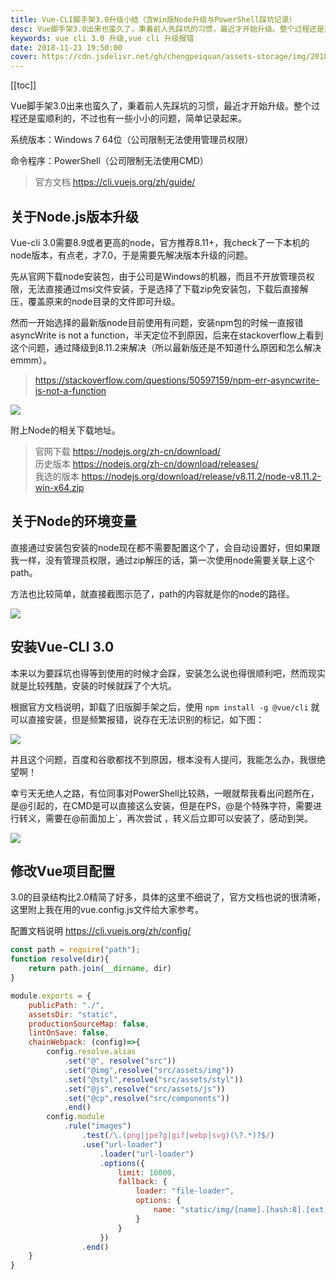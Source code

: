 ```yaml
---
title: Vue-CLI脚手架3.0升级小结（含Win版Node升级与PowerShell踩坑记录）
desc: Vue脚手架3.0出来也蛮久了，秉着前人先踩坑的习惯，最近才开始升级。整个过程还是蛮顺利的，不过也有一些小小的问题，简单记录起来。
keywords: vue cli 3.0 升级,vue cli 升级报错
date: 2018-11-21 19:50:00
cover: https://cdn.jsdelivr.net/gh/chengpeiquan/assets-storage/img/2018/11/1-2.jpg
---
```

[[toc]]

Vue脚手架3.0出来也蛮久了，秉着前人先踩坑的习惯，最近才开始升级。整个过程还是蛮顺利的，不过也有一些小小的问题，简单记录起来。

系统版本：Windows 7 64位（公司限制无法使用管理员权限）

命令程序：PowerShell（公司限制无法使用CMD）

>官方文档 https://cli.vuejs.org/zh/guide/

## 关于Node.js版本升级

Vue-cli 3.0需要8.9或者更高的node，官方推荐8.11+，我check了一下本机的node版本，有点老，才7.0，于是需要先解决版本升级的问题。

先从官网下载node安装包，由于公司是Windows的机器，而且不开放管理员权限，无法直接通过msi文件安装，于是选择了下载zip免安装包，下载后直接解压，覆盖原来的node目录的文件即可升级。

然而一开始选择的最新版node目前使用有问题，安装npm包的时候一直报错 asyncWrite is not a function，半天定位不到原因，后来在stackoverflow上看到这个问题，通过降级到8.11.2来解决（所以最新版还是不知道什么原因和怎么解决emmm）。

>https://stackoverflow.com/questions/50597159/npm-err-asyncwrite-is-not-a-function

![](https://cdn.jsdelivr.net/gh/chengpeiquan/assets-storage/img/2018/11/1.jpg)

附上Node的相关下载地址。

>官网下载 https://nodejs.org/zh-cn/download/<br>历史版本 https://nodejs.org/zh-cn/download/releases/<br>我选的版本 https://nodejs.org/download/release/v8.11.2/node-v8.11.2-win-x64.zip

## 关于Node的环境变量

直接通过安装包安装的node现在都不需要配置这个了，会自动设置好，但如果跟我一样，没有管理员权限，通过zip解压的话，第一次使用node需要关联上这个path。

方法也比较简单，就直接截图示范了，path的内容就是你的node的路径。

![](https://cdn.jsdelivr.net/gh/chengpeiquan/assets-storage/img/2018/11/2.jpg)

## 安装Vue-CLI 3.0

本来以为要踩坑也得等到使用的时候才会踩，安装怎么说也得很顺利吧，然而现实就是比较残酷，安装的时候就踩了个大坑。

根据官方文档说明，卸载了旧版脚手架之后，使用 `npm install -g @vue/cli` 就可以直接安装，但是频繁报错，说存在无法识别的标记，如下图：

![](https://cdn.jsdelivr.net/gh/chengpeiquan/assets-storage/img/2018/11/3.jpg)

并且这个问题，百度和谷歌都找不到原因，根本没有人提问，我能怎么办，我很绝望啊！

幸亏天无绝人之路，有位同事对PowerShell比较熟，一眼就帮我看出问题所在，是@引起的，在CMD是可以直接这么安装，但是在PS，@是个特殊字符，需要进行转义，需要在@前面加上\`，再次尝试 ，转义后立即可以安装了，感动到哭。

![](https://cdn.jsdelivr.net/gh/chengpeiquan/assets-storage/img/2018/11/4.jpg)

## 修改Vue项目配置

3.0的目录结构比2.0精简了好多，具体的这里不细说了，官方文档也说的很清晰，这里附上我在用的vue.config.js文件给大家参考。

配置文档说明 https://cli.vuejs.org/zh/config/

```javascript
const path = require("path");
function resolve(dir){
	return path.join(__dirname, dir)
}

module.exports = {
	publicPath: "./",
	assetsDir: "static",
	productionSourceMap: false,
	lintOnSave: false,
	chainWebpack: (config)=>{
		config.resolve.alias
			.set("@", resolve("src"))
			.set("@img",resolve("src/assets/img"))
			.set("@styl",resolve("src/assets/styl"))
			.set("@js",resolve("src/assets/js"))
			.set("@cp",resolve("src/components"))
			.end()
		config.module
			.rule("images")
				.test(/\.(png|jpe?g|gif|webp|svg)(\?.*)?$/)
				.use("url-loader")
					.loader("url-loader")
					.options({
						limit: 10000,
						fallback: {
							loader: "file-loader",
							options: {
								name: "static/img/[name].[hash:8].[ext]"
							}
						}
					})
				.end()
	}
}
```